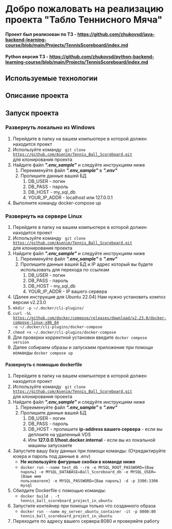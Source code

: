 # Добро пожаловать на реализацию проекта "Табло Теннисного Мяча" #

#### Проект был реализован по ТЗ - https://github.com/zhukovsd/java-backend-learning-course/blob/main/Projects/TennisScoreboard/index.md ####
#### Python версия ТЗ - https://github.com/zhukovsd/python-backend-learning-course/blob/main/Projects/TennisScoreboard/index.md ####

## Используемые технологии ##

## Описание проекта ##

## Запуск проекта ##
### Развернуть локально из Windows ###
1. Перейдите в папку на вашем компьютере в которой должен находится проект
2. Используйте команду <code> git clone https://github.com/Asenim/Tennis_Ball_Scoreboard.git </code> для клонирования проекта
3. Найдите файл ___".env_sample"___ и следуйте инструкциям ниже
   1. Переименуйте файл ___".env_sample"___ в ___".env"___ 
   2. Пропишите данные вашей БД
      1. DB_USER - логин
      2. DB_PASS - пароль
      3. DB_HOST - my_sql_db
      4. YOUR_IP_ADDR - localhost или 127.0.0.1
4. Выполните команду docker-compose up

### Развернуть на сервере Linux ###
1. Перейдите в папку на вашем компьютере в которой должен находится проект
2. Используйте команду <code> git clone https://github.com/Asenim/Tennis_Ball_Scoreboard.git </code> для клонирования проекта
3. Найдите файл ___".env_sample"___ и следуйте инструкциям ниже
   1. Переименуйте файл ___".env_sample"___ в ___".env"___ 
   2. Пропишите данные вашей БД и IP адрес который вы будете использовать для перехода по ссылкам
      1. DB_USER - логин
      2. DB_PASS - пароль
      3. DB_HOST - my_sql_db
      4. YOUR_IP_ADDR - IP вашего сервера
4. (Далее инструкция для Ubuntu 22.04) Нам нужно установить композ версии v2.23.0
5. <code>mkdir -p ~/.docker/cli-plugins/</code>
6. <code>curl -SL https://github.com/docker/compose/releases/download/v2.23.0/docker-compose-linux-x86_64 -o ~/.docker/cli-plugins/docker-compose</code>
7. <code>chmod +x ~/.docker/cli-plugins/docker-compose</code>
8. Для проверки корректной установки введите <code>docker compose version</code>
9. Далее собираем образы и запускаем приложение при помощи команды <code>docker compose up</code>

#### Развернуть c помощью dockerfile ####
1. Перейдите в папку на вашем компьютере в которой должен находится проект
2. Используйте команду <code> git clone https://github.com/Asenim/Tennis_Ball_Scoreboard.git </code> для клонирования проекта
3. Найдите файл ___".env_sample"___ и следуйте инструкциям ниже
   1. Переименуйте файл ___".env_sample"___ в ___".env"___ 
   2. Пропишите данные вашей БД
      1. DB_USER - логин
      2. DB_PASS - пароль
      3. DB_HOST - пропишите __ip-address вашего сервера__ - если вы деплоите на удаленный VDS 
      4. Или __127.0.0.1/host.docker.internal__ - если вы из локальной машины запускаете
4. Запустите вашу базу данных при помощи команды: (Отредактируйте юзера и пароль под данные в .env)
   - __Не используйте фигурные скобки в команде ниже__ 
   - <code>docker run --name test_db --rm -e MYSQL_ROOT_PASSWORD={Ваш пароль} -e MYSQL_DATABASE=Ball_Scoreboard_db -e MYSQL_USER={Ваше имя пользователя} -e MYSQL_PASSWORD={Ваш пароль} -d -p 3306:3306 mysql</code>
5. Сбилдите Dockerfile с помощью команды:
   - <code>docker build . -t tennis_ball_scoreboard_project_in_ubuntu</code>
6. Запустите контейнер при помощи только что созданного образа
   - <code>docker run --name my_server_ubuntu_container -it -p 8080:80 tennis_ball_scoreboard_project_in_ubuntu</code>
7. Переходите по адресу вашего сервера:8080 и проверяйте работу

